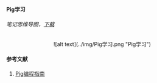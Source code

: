 #### Pig学习

###### 笔记思维导图，[下载][2]
  
<center>![alt text](../img/Pig学习.png "Pig学习")</center>
  

#### 参考文献
1. [Pig编程指南][1]


[1]: http://book.douban.com/subject/21357721/
[2]: ./Pig学习.xmind
